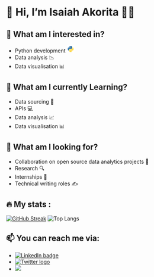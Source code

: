 # 👋 Hi, I’m Isaiah Akorita 👨‍💻

## 🧠  What am I interested in?
- Python development <img src="https://github.com/devicons/devicon/blob/master/icons/python/python-original.svg" title="Python" width=20 />
- Data analysis 📉
- Data visualisation 📊

## 🌱 What am I currently Learning?
-  Data sourcing 🔎
-  APIs 💻
-  Data analysis 📈
-  Data visualisation 📊

## 👀 What am I looking for?
-  Collaboration on open source data analytics projects 👫
-  Research 🔍
-  Internships 🧒
-  Technical writing roles ✍️
  
## 🔥 My stats :
 [![GitHub Streak](http://github-readme-streak-stats.herokuapp.com?user=azaya89&theme=dark&date_format=M%20j%5B%2C%20Y%5D)](https://git.io/streak-stats)
  ![Top Langs](https://github-readme-stats.vercel.app/api/top-langs/?username=azaya89&layout=compact&theme=vision-friendly-dark)
 
## 📫 You can reach me via:
<ul>
 <li><a href="https://www.linkedin.com/in/isaiah-akorita/">
    <img src="https://img.shields.io/badge/LinkedIn-blue?logo=linkedin&logoColor=white&style=for-the-badge" alt="LinkedIn badge" />
 </a></li>
 <li><a href="https://twitter.com/AkoritaI">
    <img src="https://img.shields.io/badge/Twitter-blue?logo=twitter&logoColor=white&style=for-the-badge" alt="Twitter logo" />
 </a></li>
  <li><a href="mailto:akoritaisaiah@gmail.com">
    <img src="https://img.shields.io/badge/Gmail-blue?logo=gmail&logoColor=EA4335&style=for-the-badge" />
  </a></li>
</ul>

<!---
Azaya89/Azaya89 is a ✨ special ✨ repository because its `README.md` (this file) appears on your GitHub profile.
You can click the Preview link to take a look at your changes.
--->
